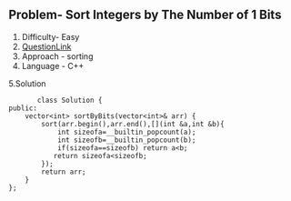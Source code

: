 ## Problem- Sort Integers by The Number of 1 Bits
1. Difficulty- Easy
2. [QuestionLink](https://leetcode.com/problems/sort-integers-by-the-number-of-1-bits/)
3. Approach -  sorting
4. Language - C++


5.Solution
       

           class Solution {
    public:
        vector<int> sortByBits(vector<int>& arr) {
            sort(arr.begin(),arr.end(),[](int &a,int &b){
                int sizeofa=__builtin_popcount(a);
                int sizeofb=__builtin_popcount(b);
                if(sizeofa==sizeofb) return a<b;
               return sizeofa<sizeofb;
            });
            return arr;
        }
    };
       
      
        
